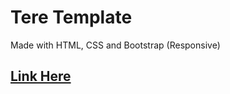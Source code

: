 # Tere Template 
Made with HTML, CSS and Bootstrap (Responsive)

## [Link Here](https://tere-template-by-shakeel-kunbher.netlify.app/)
